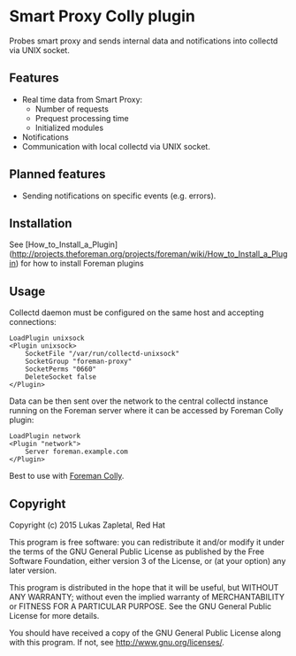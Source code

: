 # Smart Proxy Colly plugin

Probes smart proxy and sends internal data and notifications into collectd via
UNIX socket.

## Features

* Real time data from Smart Proxy:
  * Number of requests
  * Prequest processing time
  * Initialized modules
* Notifications
* Communication with local collectd via UNIX socket.

## Planned features

* Sending notifications on specific events (e.g. errors).

## Installation

See
[How_to_Install_a_Plugin]
(http://projects.theforeman.org/projects/foreman/wiki/How_to_Install_a_Plugin)
for how to install Foreman plugins

## Usage

Collectd daemon must be configured on the same host and accepting connections:

    LoadPlugin unixsock
    <Plugin unixsock>
        SocketFile "/var/run/collectd-unixsock"
        SocketGroup "foreman-proxy"
        SocketPerms "0660"
        DeleteSocket false
    </Plugin>

Data can be then sent over the network to the central collectd instance
running on the Foreman server where it can be accessed by Foreman Colly
plugin:

    LoadPlugin network
    <Plugin "network">
        Server foreman.example.com
    </Plugin>

Best to use with [Foreman Colly](https://github.com/lzap/smart_proxy_colly).

## Copyright

Copyright (c) 2015 Lukas Zapletal, Red Hat

This program is free software: you can redistribute it and/or modify
it under the terms of the GNU General Public License as published by
the Free Software Foundation, either version 3 of the License, or
(at your option) any later version.

This program is distributed in the hope that it will be useful,
but WITHOUT ANY WARRANTY; without even the implied warranty of
MERCHANTABILITY or FITNESS FOR A PARTICULAR PURPOSE.  See the
GNU General Public License for more details.

You should have received a copy of the GNU General Public License
along with this program.  If not, see <http://www.gnu.org/licenses/>.


